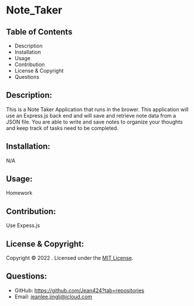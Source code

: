 # Note_Taker
## Table of Contents
- Description
- Installation
- Usage
- Contribution
- License & Copyright
- Questions

## Description:
This is a Note Taker Application that runs in the brower. This application will use an Express.js back end and will save and retrieve note data from a JSON file. You are able to write and save notes to organize your thoughts and keep track of tasks need to be completed.

## Installation:
N/A

## Usage:
Homework

## Contribution:
Use Expess.js

## License & Copyright:
Copyright © 2022 <Jing Li>. 
Licensed under the [MIT License](LICENSE).

## Questions:

- GitHub: https://github.com/Jean424?tab=repositories
- Email: jeanlee.jingli@icloud.com
